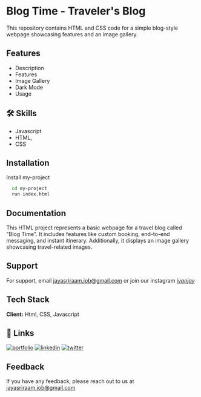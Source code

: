 
# Blog Time - Traveler's Blog

This repository contains HTML and CSS code for a simple blog-style webpage showcasing features and an image gallery.



## Features

- Description
- Features
- Image Gallery
- Dark Mode
- Usage


## 🛠 Skills

- Javascript
- HTML, 
- CSS


## Installation

Install my-project

```bash
  cd my-project
  run index.html
```
    
## Documentation

This HTML project represents a basic webpage for a travel blog called "Blog Time". It includes features like 
custom booking, end-to-end messaging, and instant itinerary. Additionally, it displays an image gallery showcasing travel-related images.


## Support

For support, email jayasriraam.job@gmail.com or join our instagram <a href="https://www.instagram.com/_ivanjay_">_ivanjay_</a>


## Tech Stack

**Client:** Html, CSS, Javascript




## 🔗 Links
[![portfolio](https://img.shields.io/badge/my_portfolio-000?style=for-the-badge&logo=ko-fi&logoColor=white)](https://jay-raam.github.io/Jayasriraam/)
[![linkedin](https://img.shields.io/badge/linkedin-0A66C2?style=for-the-badge&logo=linkedin&logoColor=white)](https://www.linkedin.com/Jayasriraam)
[![twitter](https://img.shields.io/badge/twitter-1DA1F2?style=for-the-badge&logo=twitter&logoColor=white)](https://instagram.com/_ivanjay_)


## Feedback

If you have any feedback, please reach out to us at jayasriraam.job@gmail.com

